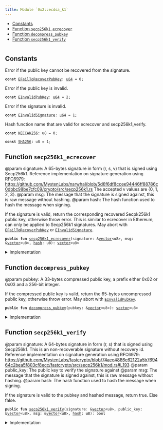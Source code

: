 ```yaml
---
title: Module `0x2::ecdsa_k1`
---
```




-  [Constants](#@Constants_0)
-  [Function `secp256k1_ecrecover`](#0x2_ecdsa_k1_secp256k1_ecrecover)
-  [Function `decompress_pubkey`](#0x2_ecdsa_k1_decompress_pubkey)
-  [Function `secp256k1_verify`](#0x2_ecdsa_k1_secp256k1_verify)


<pre><code></code></pre>



<a name="@Constants_0"></a>

## Constants


<a name="0x2_ecdsa_k1_EFailToRecoverPubKey"></a>

Error if the public key cannot be recovered from the signature.


<pre><code><b>const</b> <a href="ecdsa_k1.md#0x2_ecdsa_k1_EFailToRecoverPubKey">EFailToRecoverPubKey</a>: <a href="../move-stdlib/u64.md#0x1_u64">u64</a> = 0;
</code></pre>



<a name="0x2_ecdsa_k1_EInvalidPubKey"></a>

Error if the public key is invalid.


<pre><code><b>const</b> <a href="ecdsa_k1.md#0x2_ecdsa_k1_EInvalidPubKey">EInvalidPubKey</a>: <a href="../move-stdlib/u64.md#0x1_u64">u64</a> = 2;
</code></pre>



<a name="0x2_ecdsa_k1_EInvalidSignature"></a>

Error if the signature is invalid.


<pre><code><b>const</b> <a href="ecdsa_k1.md#0x2_ecdsa_k1_EInvalidSignature">EInvalidSignature</a>: <a href="../move-stdlib/u64.md#0x1_u64">u64</a> = 1;
</code></pre>



<a name="0x2_ecdsa_k1_KECCAK256"></a>

Hash function name that are valid for ecrecover and secp256k1_verify.


<pre><code><b>const</b> <a href="ecdsa_k1.md#0x2_ecdsa_k1_KECCAK256">KECCAK256</a>: u8 = 0;
</code></pre>



<a name="0x2_ecdsa_k1_SHA256"></a>



<pre><code><b>const</b> <a href="ecdsa_k1.md#0x2_ecdsa_k1_SHA256">SHA256</a>: u8 = 1;
</code></pre>



<a name="0x2_ecdsa_k1_secp256k1_ecrecover"></a>

## Function `secp256k1_ecrecover`

@param signature: A 65-bytes signature in form (r, s, v) that is signed using
Secp256k1. Reference implementation on signature generation using RFC6979:
https://github.com/MystenLabs/narwhal/blob/5d6f6df8ccee94446ff88786c0dbbc98be7cfc09/crypto/src/secp256k1.rs
The accepted v values are {0, 1, 2, 3}.
@param msg: The message that the signature is signed against, this is raw message without hashing.
@param hash: The hash function used to hash the message when signing.

If the signature is valid, return the corresponding recovered Secpk256k1 public
key, otherwise throw error. This is similar to ecrecover in Ethereum, can only be
applied to Secp256k1 signatures. May abort with <code><a href="ecdsa_k1.md#0x2_ecdsa_k1_EFailToRecoverPubKey">EFailToRecoverPubKey</a></code> or <code><a href="ecdsa_k1.md#0x2_ecdsa_k1_EInvalidSignature">EInvalidSignature</a></code>.


<pre><code><b>public</b> <b>fun</b> <a href="ecdsa_k1.md#0x2_ecdsa_k1_secp256k1_ecrecover">secp256k1_ecrecover</a>(signature: &<a href="../move-stdlib/vector.md#0x1_vector">vector</a>&lt;u8&gt;, msg: &<a href="../move-stdlib/vector.md#0x1_vector">vector</a>&lt;u8&gt;, <a href="hash.md#0x2_hash">hash</a>: u8): <a href="../move-stdlib/vector.md#0x1_vector">vector</a>&lt;u8&gt;
</code></pre>



<details>
<summary>Implementation</summary>


<pre><code><b>public</b> <b>native</b> <b>fun</b> <a href="ecdsa_k1.md#0x2_ecdsa_k1_secp256k1_ecrecover">secp256k1_ecrecover</a>(
    signature: &<a href="../move-stdlib/vector.md#0x1_vector">vector</a>&lt;u8&gt;,
    msg: &<a href="../move-stdlib/vector.md#0x1_vector">vector</a>&lt;u8&gt;,
    <a href="hash.md#0x2_hash">hash</a>: u8,
): <a href="../move-stdlib/vector.md#0x1_vector">vector</a>&lt;u8&gt;;
</code></pre>



</details>

<a name="0x2_ecdsa_k1_decompress_pubkey"></a>

## Function `decompress_pubkey`

@param pubkey: A 33-bytes compressed public key, a prefix either 0x02 or 0x03 and a 256-bit integer.

If the compressed public key is valid, return the 65-bytes uncompressed public key,
otherwise throw error. May abort with <code><a href="ecdsa_k1.md#0x2_ecdsa_k1_EInvalidPubKey">EInvalidPubKey</a></code>.


<pre><code><b>public</b> <b>fun</b> <a href="ecdsa_k1.md#0x2_ecdsa_k1_decompress_pubkey">decompress_pubkey</a>(pubkey: &<a href="../move-stdlib/vector.md#0x1_vector">vector</a>&lt;u8&gt;): <a href="../move-stdlib/vector.md#0x1_vector">vector</a>&lt;u8&gt;
</code></pre>



<details>
<summary>Implementation</summary>


<pre><code><b>public</b> <b>native</b> <b>fun</b> <a href="ecdsa_k1.md#0x2_ecdsa_k1_decompress_pubkey">decompress_pubkey</a>(pubkey: &<a href="../move-stdlib/vector.md#0x1_vector">vector</a>&lt;u8&gt;): <a href="../move-stdlib/vector.md#0x1_vector">vector</a>&lt;u8&gt;;
</code></pre>



</details>

<a name="0x2_ecdsa_k1_secp256k1_verify"></a>

## Function `secp256k1_verify`

@param signature: A 64-bytes signature in form (r, s) that is signed using
Secp256k1. This is an non-recoverable signature without recovery id.
Reference implementation on signature generation using RFC6979:
https://github.com/MystenLabs/fastcrypto/blob/74aec4886e62122a5b769464c2bea5f803cf8ecc/fastcrypto/src/secp256k1/mod.rs#L193
@param public_key: The public key to verify the signature against
@param msg: The message that the signature is signed against, this is raw message without hashing.
@param hash: The hash function used to hash the message when signing.

If the signature is valid to the pubkey and hashed message, return true. Else false.


<pre><code><b>public</b> <b>fun</b> <a href="ecdsa_k1.md#0x2_ecdsa_k1_secp256k1_verify">secp256k1_verify</a>(signature: &<a href="../move-stdlib/vector.md#0x1_vector">vector</a>&lt;u8&gt;, public_key: &<a href="../move-stdlib/vector.md#0x1_vector">vector</a>&lt;u8&gt;, msg: &<a href="../move-stdlib/vector.md#0x1_vector">vector</a>&lt;u8&gt;, <a href="hash.md#0x2_hash">hash</a>: u8): bool
</code></pre>



<details>
<summary>Implementation</summary>


<pre><code><b>public</b> <b>native</b> <b>fun</b> <a href="ecdsa_k1.md#0x2_ecdsa_k1_secp256k1_verify">secp256k1_verify</a>(
    signature: &<a href="../move-stdlib/vector.md#0x1_vector">vector</a>&lt;u8&gt;,
    public_key: &<a href="../move-stdlib/vector.md#0x1_vector">vector</a>&lt;u8&gt;,
    msg: &<a href="../move-stdlib/vector.md#0x1_vector">vector</a>&lt;u8&gt;,
    <a href="hash.md#0x2_hash">hash</a>: u8,
): bool;
</code></pre>



</details>
